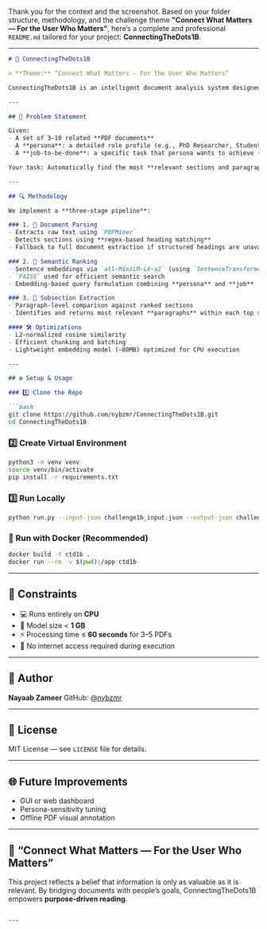 Thank you for the context and the screenshot. Based on your folder structure, methodology, and the challenge theme **"Connect What Matters — For the User Who Matters"**, here’s a complete and professional `README.md` tailored for your project: **ConnectingTheDots1B**.

---

```markdown
# 🧠 ConnectingTheDots1B

> **Theme:** “Connect What Matters — For the User Who Matters”

ConnectingTheDots1B is an intelligent document analysis system designed to extract and prioritize the most relevant content from a collection of PDFs based on a specific **persona** and their **job-to-be-done**. It enables users such as researchers, analysts, or students to gain targeted insights from large, unstructured documents — fast and with precision.

---

## 🧩 Problem Statement

Given:
- A set of 3–10 related **PDF documents**
- A **persona**: a detailed role profile (e.g., PhD Researcher, Student, Analyst)
- A **job-to-be-done**: a specific task that persona wants to achieve (e.g., literature review, summary extraction)

Your task: Automatically find the most **relevant sections and paragraphs** across the PDFs that help this persona achieve their goal.

---

## 🔍 Methodology

We implement a **three-stage pipeline**:

### 1. 📄 Document Parsing
- Extracts raw text using `PDFMiner`
- Detects sections using **regex-based heading matching**
- Fallback to full document extraction if structured headings are unavailable

### 2. 🧠 Semantic Ranking
- Sentence embeddings via `all-MiniLM-L6-v2` (using `SentenceTransformers`)
- `FAISS` used for efficient semantic search
- Embedding-based query formulation combining **persona** and **job**

### 3. 🧬 Subsection Extraction
- Paragraph-level comparison against ranked sections
- Identifies and returns most relevant **paragraphs** within each top section

#### 🛠 Optimizations
- L2-normalized cosine similarity
- Efficient chunking and batching
- Lightweight embedding model (~80MB) optimized for CPU execution

---

## ⚙️ Setup & Usage

### 1️⃣ Clone the Repo

```bash
git clone https://github.com/nybzmr/ConnectingTheDots1B.git
cd ConnectingTheDots1B
````

### 2️⃣ Create Virtual Environment

```bash
python3 -m venv venv
source venv/bin/activate
pip install -r requirements.txt
```

### 3️⃣ Run Locally

```bash
python run.py --input-json challenge1b_input.json --output-json challenge1b__output.json
```

### 🐳 Run with Docker (Recommended)

```bash
docker build -t ctd1b .
docker run --rm -v $(pwd):/app ctd1b
```

---

## 📌 Constraints

* 💻 Runs entirely on **CPU**
* 🧠 Model size < **1 GB**
* ⚡ Processing time ≤ **60 seconds** for 3–5 PDFs
* 🔌 No internet access required during execution

---


## 👤 Author

**Nayaab Zameer**
GitHub: [@nybzmr](https://github.com/nybzmr)

---

## 📜 License

MIT License — see `LICENSE` file for details.

---

## 🌐 Future Improvements

* GUI or web dashboard
* Persona-sensitivity tuning
* Offline PDF visual annotation

---

## 🧠 “Connect What Matters — For the User Who Matters”

This project reflects a belief that information is only as valuable as it is relevant. By bridging documents with people’s goals, ConnectingTheDots1B empowers **purpose-driven reading**.

```

---
